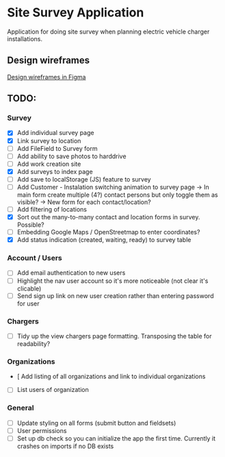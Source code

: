 # Site Survey Application

Application for doing site survey when planning electric vehicle charger installations.

## Design wireframes

[Design wireframes in Figma](https://www.figma.com/proto/cwyvzpbyNiWygBuhPAYOOvpF/SiteSurveyApp?node-id=0%3A1&scaling=scale-down)

## TODO:

### Survey
- [x] Add individual survey page
- [x] Link survey to location
- [ ] Add FileField to Survey form
- [ ] Add ability to save photos to harddrive
- [ ] Add work creation site
- [x] Add surveys to index page
- [ ] Add save to localStorage (JS) feature to survey
- [ ] Add Customer - Instalation switching animation to survey page
-> In main form create multiple (4?) contact persons but only toggle them as visible?
-> New form for each contact/location?
- [ ] Add filtering of locations
- [x] Sort out the many-to-many contact and location forms in survey. Possible?
- [ ] Embedding Google Maps / OpenStreetmap to enter coordinates?
- [x] Add status indication (created, waiting, ready) to survey table
### Account / Users
- [ ] Add email authentication to new users
- [ ] Highlight the nav user account so it's more noticeable (not clear it's clicable)
- [ ] Send sign up link on new user creation rather than entering password for user

### Chargers
- [ ] Tidy up the view chargers page formatting. Transposing the table for readability?

### Organizations
- [  Add listing of all organizations and link to individual organizations
- [ ] List users of organization

### General
- [ ] Update styling on all forms (submit button and fieldsets)
- [ ] User permissions
- [ ] Set up db check so you can initialize the app the first time. Currently it crashes on imports if no DB exists
